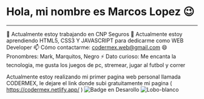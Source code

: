 # Hola, mi nombre es Marcos Lopez 😉
- - -
🔭 Actualmente estoy trabajando en CNP Seguros
🌱 Actualmente estoy aprendiendo HTML5, CSS3 Y JAVASCRIPT para dedicarme como WEB Developer
📫 Cómo contactarme: codermex.web@gmail.com
😄 Pronombres: Mark, Marquitos, Negro
⚡ Dato curioso: Me encanta la tecnologia, me gusta los juegos de pc, stremear, jugar al futbol y correr

Actualmente estoy realizando mi primer pagina web personal llamada CODERMEX, le dejare el link donde subi gratuitamente
mi pagina ( https://codermex.netlify.app/ ) ![Badge en Desarollo](https://img.shields.io/badge/STATUS-EN%20DESAROLLO-green)
![Lobo-blanco](https://github.com/ProgramadorMLopez/ProgramadorMLopez/assets/92063108/345de153-2934-49dd-9675-dacfe247cee3)

 

<!--
**ProgramadorMLopez/ProgramadorMLopez** is a ✨ _special_ ✨ repository because its `README.md` (this file) appears on your GitHub profile.

Here are some ideas to get you started:

- 🔭 I’m currently working on ...
- 🌱 I’m currently learning ...
- 👯 I’m looking to collaborate on ...
- 🤔 I’m looking for help with ...
- 💬 Ask me about ...
- 📫 How to reach me: ...
- 😄 Pronouns: ...
- ⚡ Fun fact: ...
-->
